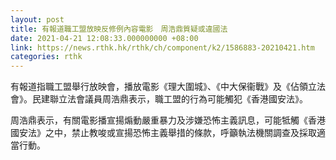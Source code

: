 ```yaml
---
layout: post
title: 有報道職工盟放映反修例內容電影　周浩鼎質疑或違國法
date: 2021-04-21 12:08:33.000000000 +08:00
link: https://news.rthk.hk/rthk/ch/component/k2/1586883-20210421.htm
categories: rthk
---
```


有報道指職工盟舉行放映會，播放電影《理大圍城》、《中大保衞戰》及《佔領立法會》。民建聯立法會議員周浩鼎表示，職工盟的行為可能觸犯《香港國安法》。

周浩鼎表示，有關電影播宣揚煽動嚴重暴力及涉嫌恐怖主義訊息，可能牴觸《香港國安法》之中，禁止教唆或宣揚恐怖主義舉措的條款，呼籲執法機關調查及採取適當行動。

